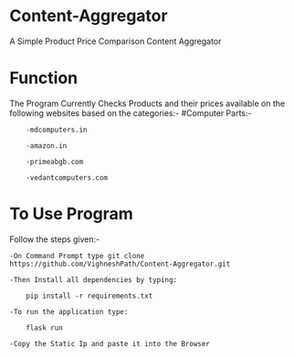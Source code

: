 # Content-Aggregator
A Simple Product Price Comparison Content Aggregator

# Function
The Program Currently Checks Products and their prices available on the following websites based on the categories:-
    #Computer Parts:-

        -mdcomputers.in

        -amazon.in

        -primeabgb.com

        -vedantcomputers.com
 
 # To Use Program
 Follow the steps given:-
 
    -On Command Prompt type git clone https://github.com/VighneshPath/Content-Aggregator.git
  
    -Then Install all dependencies by typing: 
    
        pip install -r requirements.txt
        
    -To run the application type: 
        
        flask run 
    
    -Copy the Static Ip and paste it into the Browser
    
 
